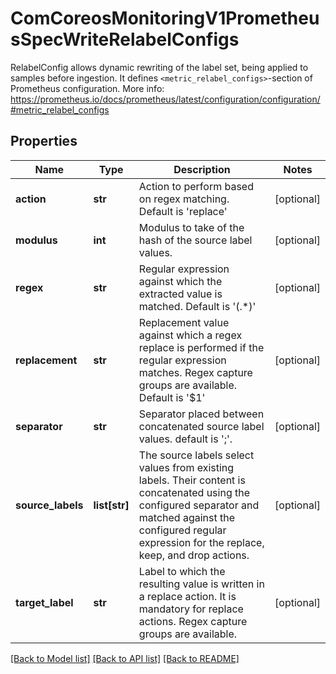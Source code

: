 # ComCoreosMonitoringV1PrometheusSpecWriteRelabelConfigs

RelabelConfig allows dynamic rewriting of the label set, being applied to samples before ingestion. It defines `<metric_relabel_configs>`-section of Prometheus configuration. More info: https://prometheus.io/docs/prometheus/latest/configuration/configuration/#metric_relabel_configs
## Properties
Name | Type | Description | Notes
------------ | ------------- | ------------- | -------------
**action** | **str** | Action to perform based on regex matching. Default is &#39;replace&#39; | [optional] 
**modulus** | **int** | Modulus to take of the hash of the source label values. | [optional] 
**regex** | **str** | Regular expression against which the extracted value is matched. Default is &#39;(.*)&#39; | [optional] 
**replacement** | **str** | Replacement value against which a regex replace is performed if the regular expression matches. Regex capture groups are available. Default is &#39;$1&#39; | [optional] 
**separator** | **str** | Separator placed between concatenated source label values. default is &#39;;&#39;. | [optional] 
**source_labels** | **list[str]** | The source labels select values from existing labels. Their content is concatenated using the configured separator and matched against the configured regular expression for the replace, keep, and drop actions. | [optional] 
**target_label** | **str** | Label to which the resulting value is written in a replace action. It is mandatory for replace actions. Regex capture groups are available. | [optional] 

[[Back to Model list]](../README.md#documentation-for-models) [[Back to API list]](../README.md#documentation-for-api-endpoints) [[Back to README]](../README.md)


